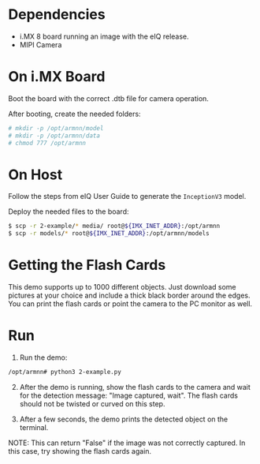 Dependencies
============

* i.MX 8 board running an image with the eIQ release.
* MIPI Camera

On i.MX Board
=============

Boot the board with the correct .dtb file for camera operation.

After booting, create the needed folders:

```bash
# mkdir -p /opt/armnn/model
# mkdir -p /opt/armnn/data
# chmod 777 /opt/armnn
```

On Host
=======

Follow the steps from eIQ User Guide to generate the `InceptionV3` model.

Deploy the needed files to the board:

```bash
$ scp -r 2-example/* media/ root@${IMX_INET_ADDR}:/opt/armnn
$ scp -r models/* root@${IMX_INET_ADDR}:/opt/armnn/models
```

Getting the Flash Cards
=======================

This demo supports up to 1000 different objects. Just download some pictures at
your choice and include a thick black border around the edges. You can print
the flash cards or point the camera to the PC monitor as well.

Run
===

1) Run the demo:

```bash
/opt/armnn# python3 2-example.py
```

2) After the demo is running, show the flash cards to the camera and wait for
the detection message: "Image captured, wait". The flash cards should not be
twisted or curved on this step.

3) After a few seconds, the demo prints the detected object on the terminal.

NOTE: This can return "False" if the image was not correctly captured. In this
case, try showing the flash cards again.
